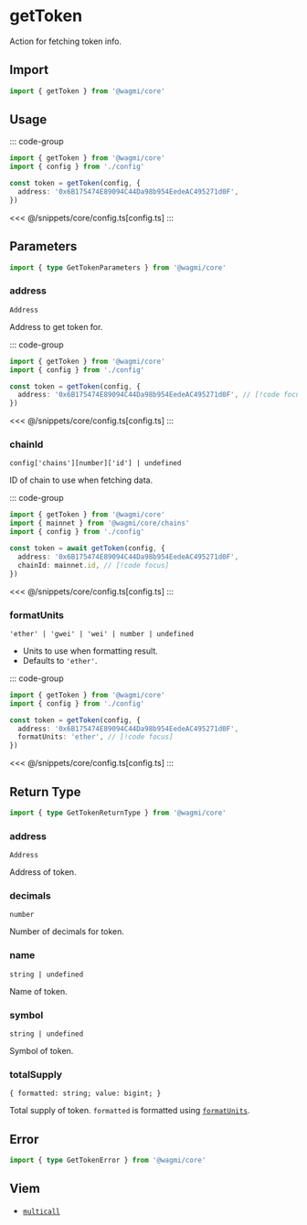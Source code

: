 <script setup>
const packageName = '@wagmi/core'
const actionName = 'getToken'
const typeName = 'GetToken'
</script>

# getToken

Action for fetching token info.

## Import

```ts
import { getToken } from '@wagmi/core'
```

## Usage

::: code-group
```ts [index.ts]
import { getToken } from '@wagmi/core'
import { config } from './config'

const token = getToken(config, {
  address: '0x6B175474E89094C44Da98b954EedeAC495271d0F',
})
```
<<< @/snippets/core/config.ts[config.ts]
:::

## Parameters

```ts
import { type GetTokenParameters } from '@wagmi/core'
```

### address

`Address`

Address to get token for.

::: code-group
```ts [index.ts]
import { getToken } from '@wagmi/core'
import { config } from './config'

const token = getToken(config, {
  address: '0x6B175474E89094C44Da98b954EedeAC495271d0F', // [!code focus]
})
```
<<< @/snippets/core/config.ts[config.ts]
:::

### chainId

`config['chains'][number]['id'] | undefined`

ID of chain to use when fetching data.

::: code-group
```ts [index.ts]
import { getToken } from '@wagmi/core'
import { mainnet } from '@wagmi/core/chains'
import { config } from './config'

const token = await getToken(config, {
  address: '0x6B175474E89094C44Da98b954EedeAC495271d0F',
  chainId: mainnet.id, // [!code focus]
})
```
<<< @/snippets/core/config.ts[config.ts]
:::

### formatUnits

`'ether' | 'gwei' | 'wei' | number | undefined`

- Units to use when formatting result.
- Defaults to `'ether'`.

::: code-group
```ts [index.ts]
import { getToken } from '@wagmi/core'
import { config } from './config'

const token = getToken(config, {
  address: '0x6B175474E89094C44Da98b954EedeAC495271d0F',
  formatUnits: 'ether', // [!code focus]
})
```
<<< @/snippets/core/config.ts[config.ts]
:::

## Return Type

```ts
import { type GetTokenReturnType } from '@wagmi/core'
```

### address 

`Address`

Address of token.

### decimals 

`number`

Number of decimals for token.

### name 

`string | undefined`

Name of token.

### symbol 

`string | undefined`

Symbol of token.

### totalSupply 

`{ formatted: string; value: bigint; }`

Total supply of token. `formatted` is formatted using [`formatUnits`](#formatunits).

## Error

```ts
import { type GetTokenError } from '@wagmi/core'
```

<!--@include: @shared/query-imports.md-->

## Viem

- [`multicall`](https://viem.sh/docs/actions/public/multicall.html)
